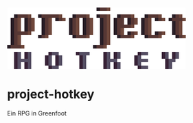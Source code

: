 

![Title Image](src/images/logo_8x.png?raw=true "Title Image")
# project-hotkey
Ein RPG in Greenfoot